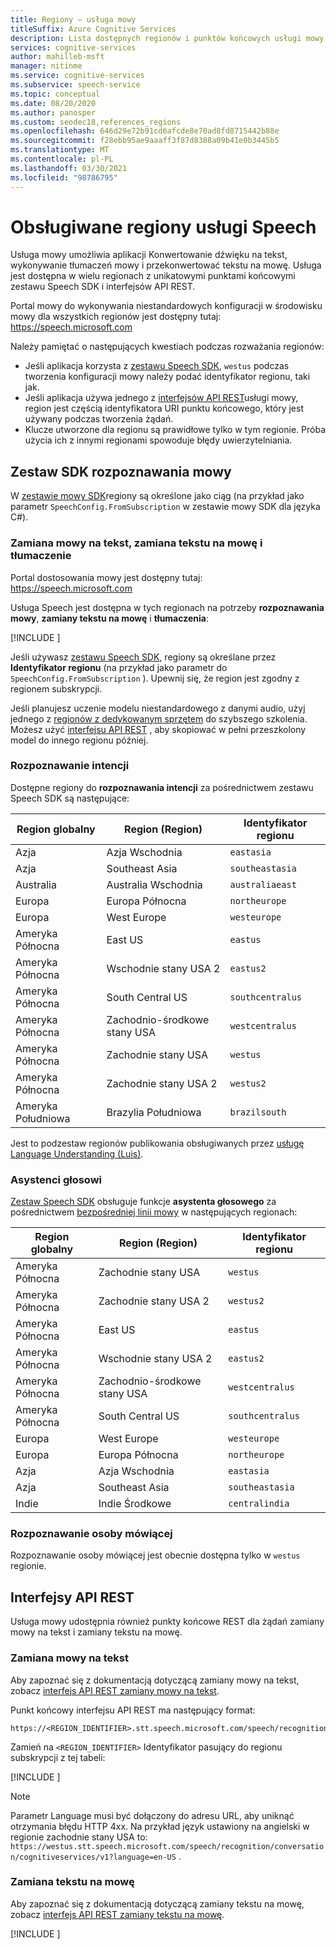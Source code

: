 ```yaml
---
title: Regiony — usługa mowy
titleSuffix: Azure Cognitive Services
description: Lista dostępnych regionów i punktów końcowych usługi mowy, w tym zamiany mowy na tekst, zamiany tekstu na mowę i Tłumaczenie mowy.
services: cognitive-services
author: mahilleb-msft
manager: nitinme
ms.service: cognitive-services
ms.subservice: speech-service
ms.topic: conceptual
ms.date: 08/20/2020
ms.author: panosper
ms.custom: seodec18,references_regions
ms.openlocfilehash: 646d29e72b91cd6afcde8e70ad8fd8715442b88e
ms.sourcegitcommit: f28ebb95ae9aaaff3f87d8388a09b41e0b3445b5
ms.translationtype: MT
ms.contentlocale: pl-PL
ms.lasthandoff: 03/30/2021
ms.locfileid: "98786795"
---
```

# <a name="speech-service-supported-regions"></a>Obsługiwane regiony usługi Speech

Usługa mowy umożliwia aplikacji Konwertowanie dźwięku na tekst, wykonywanie tłumaczeń mowy i przekonwertować tekstu na mowę. Usługa jest dostępna w wielu regionach z unikatowymi punktami końcowymi zestawu Speech SDK i interfejsów API REST.

Portal mowy do wykonywania niestandardowych konfiguracji w środowisku mowy dla wszystkich regionów jest dostępny tutaj: https://speech.microsoft.com

Należy pamiętać o następujących kwestiach podczas rozważania regionów:

* Jeśli aplikacja korzysta z [zestawu Speech SDK](speech-sdk.md), `westus` podczas tworzenia konfiguracji mowy należy podać identyfikator regionu, taki jak.
* Jeśli aplikacja używa jednego z [interfejsów API REST](./overview.md#reference-docs)usługi mowy, region jest częścią identyfikatora URI punktu końcowego, który jest używany podczas tworzenia żądań.
* Klucze utworzone dla regionu są prawidłowe tylko w tym regionie. Próba użycia ich z innymi regionami spowoduje błędy uwierzytelniania.

## <a name="speech-sdk"></a>Zestaw SDK rozpoznawania mowy

W [zestawie mowy SDK](speech-sdk.md)regiony są określone jako ciąg (na przykład jako parametr `SpeechConfig.FromSubscription` w zestawie mowy SDK dla języka C#).

### <a name="speech-to-text-text-to-speech-and-translation"></a>Zamiana mowy na tekst, zamiana tekstu na mowę i tłumaczenie

Portal dostosowania mowy jest dostępny tutaj: https://speech.microsoft.com

Usługa Speech jest dostępna w tych regionach na potrzeby **rozpoznawania mowy**, **zamiany tekstu na mowę** i **tłumaczenia**:

[!INCLUDE [](../../../includes/cognitive-services-speech-service-region-identifier.md)]

Jeśli używasz [zestawu Speech SDK](speech-sdk.md), regiony są określane przez **Identyfikator regionu** (na przykład jako parametr do `SpeechConfig.FromSubscription` ). Upewnij się, że region jest zgodny z regionem subskrypcji.

Jeśli planujesz uczenie modelu niestandardowego z danymi audio, użyj jednego z [regionów z dedykowanym sprzętem](custom-speech-overview.md#set-up-your-azure-account) do szybszego szkolenia. Możesz użyć [interfejsu API REST](https://centralus.dev.cognitive.microsoft.com/docs/services/speech-to-text-api-v3-0/operations/CopyModelToSubscription) , aby skopiować w pełni przeszkolony model do innego regionu później.

### <a name="intent-recognition"></a>Rozpoznawanie intencji

Dostępne regiony do **rozpoznawania intencji** za pośrednictwem zestawu Speech SDK są następujące:

| Region globalny | Region (Region)           | Identyfikator regionu |
| ------------- | ---------------- | -------------------- |
| Azja          | Azja Wschodnia        | `eastasia`           |
| Azja          | Southeast Asia   | `southeastasia`      |
| Australia     | Australia Wschodnia   | `australiaeast`      |
| Europa        | Europa Północna     | `northeurope`        |
| Europa        | West Europe      | `westeurope`         |
| Ameryka Północna | East US          | `eastus`             |
| Ameryka Północna | Wschodnie stany USA 2        | `eastus2`            |
| Ameryka Północna | South Central US | `southcentralus`     |
| Ameryka Północna | Zachodnio-środkowe stany USA  | `westcentralus`      |
| Ameryka Północna | Zachodnie stany USA          | `westus`             |
| Ameryka Północna | Zachodnie stany USA 2        | `westus2`            |
| Ameryka Południowa | Brazylia Południowa     | `brazilsouth`        |

Jest to podzestaw regionów publikowania obsługiwanych przez [usługę Language Understanding (Luis)](../luis/luis-reference-regions.md).

### <a name="voice-assistants"></a>Asystenci głosowi

[Zestaw Speech SDK](speech-sdk.md) obsługuje funkcje **asystenta głosowego** za pośrednictwem [bezpośredniej linii mowy](./direct-line-speech.md) w następujących regionach:

| Region globalny | Region (Region)           | Identyfikator regionu    |
| ------------- | ---------------- | -------------------- |
| Ameryka Północna | Zachodnie stany USA          | `westus`             |
| Ameryka Północna | Zachodnie stany USA 2        | `westus2`            |
| Ameryka Północna | East US          | `eastus`             |
| Ameryka Północna | Wschodnie stany USA 2        | `eastus2`            |
| Ameryka Północna | Zachodnio-środkowe stany USA  | `westcentralus`      |
| Ameryka Północna | South Central US | `southcentralus`     |
| Europa        | West Europe      | `westeurope`         |
| Europa        | Europa Północna     | `northeurope`        |
| Azja          | Azja Wschodnia        | `eastasia`           |
| Azja          | Southeast Asia   | `southeastasia`      |
| Indie         | Indie Środkowe    | `centralindia`       |

### <a name="speaker-recognition"></a>Rozpoznawanie osoby mówiącej

Rozpoznawanie osoby mówiącej jest obecnie dostępna tylko w `westus` regionie.

## <a name="rest-apis"></a>Interfejsy API REST

Usługa mowy udostępnia również punkty końcowe REST dla żądań zamiany mowy na tekst i zamiany tekstu na mowę.

### <a name="speech-to-text"></a>Zamiana mowy na tekst

Aby zapoznać się z dokumentacją dotyczącą zamiany mowy na tekst, zobacz [interfejs API REST zamiany mowy na tekst](rest-speech-to-text.md).

Punkt końcowy interfejsu API REST ma następujący format:

```
https://<REGION_IDENTIFIER>.stt.speech.microsoft.com/speech/recognition/conversation/cognitiveservices/v1
```

Zamień na `<REGION_IDENTIFIER>` Identyfikator pasujący do regionu subskrypcji z tej tabeli:

[!INCLUDE [](../../../includes/cognitive-services-speech-service-region-identifier.md)]

> [!NOTE]
> Parametr Language musi być dołączony do adresu URL, aby uniknąć otrzymania błędu HTTP 4xx. Na przykład język ustawiony na angielski w regionie zachodnie stany USA to: `https://westus.stt.speech.microsoft.com/speech/recognition/conversation/cognitiveservices/v1?language=en-US` .

### <a name="text-to-speech"></a>Zamiana tekstu na mowę

Aby zapoznać się z dokumentacją dotyczącą zamiany tekstu na mowę, zobacz [interfejs API REST zamiany tekstu na mowę](rest-text-to-speech.md).

[!INCLUDE [](../../../includes/cognitive-services-speech-service-endpoints-text-to-speech.md)]